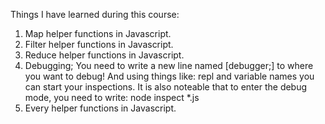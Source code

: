 Things I have learned during this course:

1. Map helper functions in Javascript.
2. Filter helper functions in Javascript.
3. Reduce helper functions in Javascript.
4. Debugging; You need to write a new line named [debugger;] to where you want to debug! And using things like: repl and variable names you can start your inspections. It is also noteable that to enter the debug mode, you need to write: node inspect \*.js
5. Every helper functions in Javascript.
